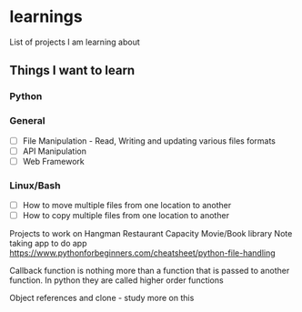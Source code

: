 # learnings

List of projects I am learning about

## Things I want to learn

### Python
### General
- [ ] File Manipulation - Read, Writing and updating various files formats
- [ ] API Manipulation
- [ ] Web Framework

### Linux/Bash
- [ ] How to move multiple files from one location to another
- [ ] How to copy multiple files from one location to another

Projects to work on
Hangman
Restaurant Capacity
Movie/Book library
Note taking app
to do app
https://www.pythonforbeginners.com/cheatsheet/python-file-handling

Callback function is nothing more than a function that is passed to another function. In python they are called higher order functions

Object references and clone - study more on this
